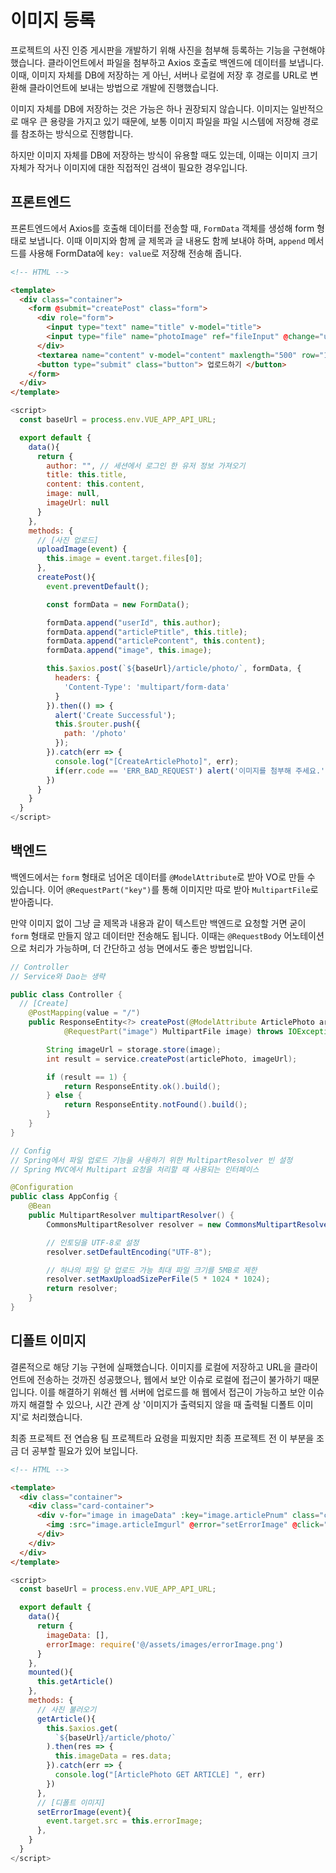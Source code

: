 # 이미지 등록

프로젝트의 사진 인증 게시판을 개발하기 위해 사진을 첨부해 등록하는 기능을 구현해야 했습니다. 클라이언트에서 파일을 첨부하고 Axios 호출로 백엔드에 데이터를 보냅니다. 이때, 이미지 자체를 DB에 저장하는 게 아닌, 서버나 로컬에 저장 후 경로를 URL로 변환해 클라이언트에 보내는 방법으로 개발에 진행했습니다.

이미지 자체를 DB에 저장하는 것은 가능은 하나 권장되지 않습니다. 이미지는 일반적으로 매우 큰 용량을 가지고 있기 때문에, 보통 이미지 파일을 파일 시스템에 저장해 경로를 참조하는 방식으로 진행합니다.

하지만 이미지 자체를 DB에 저장하는 방식이 유용할 때도 있는데, 이때는 이미지 크기 자체가 작거나 이미지에 대한 직접적인 검색이 필요한 경우입니다.

## 프론트엔드

프론트엔드에서 Axios를 호출해 데이터를 전송할 때, <code>FormData</code> 객체를 생성해 form 형태로 보냅니다. 이때 이미지와 함께 글 제목과 글 내용도 함께 보내야 하며, <code>append</code> 메서드를 사용해 FormData에 <code>key: value</code>로 저장해 전송해 줍니다.

```html
<!-- HTML -->

<template>
  <div class="container">
    <form @submit="createPost" class="form">
      <div role="form">
        <input type="text" name="title" v-model="title">
        <input type="file" name="photoImage" ref="fileInput" @change="uploadImage">
      </div>
      <textarea name="content" v-model="content" maxlength="500" row="10" cols="80"></textarea>
      <button type="submit" class="button"> 업로드하기 </button>
    </form>
  </div>
</template>
```

```js
<script>
  const baseUrl = process.env.VUE_APP_API_URL;

  export default {
    data(){
      return {
        author: "", // 세션에서 로그인 한 유저 정보 가져오기
        title: this.title,
        content: this.content,
        image: null,
        imageUrl: null
      }
    },
    methods: {
      // [사진 업로드]
      uploadImage(event) {
        this.image = event.target.files[0];
      },
      createPost(){
        event.preventDefault();

        const formData = new FormData();

        formData.append("userId", this.author);
        formData.append("articlePtitle", this.title); 
        formData.append("articlePcontent", this.content);
        formData.append("image", this.image);

        this.$axios.post(`${baseUrl}/article/photo/`, formData, {
          headers: {
            'Content-Type': 'multipart/form-data'
          }
        }).then(() => {
          alert('Create Successful');
          this.$router.push({
            path: '/photo'
          });
        }).catch(err => {
          console.log("[CreateArticlePhoto]", err);
          if(err.code == 'ERR_BAD_REQUEST') alert('이미지를 첨부해 주세요.');
        })
      }
    }
  }
</script>
```

## 백엔드

백엔드에서는 <code>form</code> 형태로 넘어온 데이터를 <code>@ModelAttribute</code>로 받아 VO로 만들 수 있습니다. 이어 <code>@RequestPart("key")</code>를 통해 이미지만 따로 받아 <code>MultipartFile</code>로 받아줍니다.

만약 이미지 없이 그냥 글 제목과 내용과 같이 텍스트만 백엔드로 요청할 거면 굳이 <code>form</code> 형태로 만들지 않고 데이터만 전송해도 됩니다. 이때는 <code>@RequestBody</code> 어노테이션으로 처리가 가능하며, 더 간단하고 성능 면에서도 좋은 방법입니다.

```java
// Controller
// Service와 Dao는 생략

public class Controller {
  // [Create]
	@PostMapping(value = "/")
	public ResponseEntity<?> createPost(@ModelAttribute ArticlePhoto articlePhoto,
			@RequestPart("image") MultipartFile image) throws IOException {

		String imageUrl = storage.store(image);
		int result = service.createPost(articlePhoto, imageUrl);

		if (result == 1) {
			return ResponseEntity.ok().build();
		} else {
			return ResponseEntity.notFound().build();
		}
	}
}
```

```java
// Config
// Spring에서 파일 업로드 기능을 사용하기 위한 MultipartResolver 빈 설정
// Spring MVC에서 Multipart 요청을 처리할 때 사용되는 인터페이스

@Configuration
public class AppConfig {
	@Bean
    public MultipartResolver multipartResolver() {
        CommonsMultipartResolver resolver = new CommonsMultipartResolver();

        // 인토딩을 UTF-8로 설정
        resolver.setDefaultEncoding("UTF-8");

        // 하나의 파일 당 업로드 가능 최대 파일 크기를 5MB로 제한
        resolver.setMaxUploadSizePerFile(5 * 1024 * 1024);
        return resolver;
    }
}
```

## 디폴트 이미지

결론적으로 해당 기능 구현에 실패했습니다. 이미지를 로컬에 저장하고 URL을 클라이언트에 전송하는 것까진 성공했으나, 웹에서 보안 이슈로 로컬에 접근이 불가하기 때문입니다. 이를 해결하기 위해선 웹 서버에 업로드를 해 웹에서 접근이 가능하고 보안 이슈까지 해결할 수 있으나, 시간 관계 상 '이미지가 출력되지 않을 때 출력될 디폴트 이미지'로 처리했습니다.

최종 프로젝트 전 연습용 팀 프로젝트라 요령을 피웠지만 최종 프로젝트 전 이 부분을 조금 더 공부할 필요가 있어 보입니다.

```html
<!-- HTML -->

<template>
  <div class="container">
    <div class="card-container">
      <div v-for="image in imageData" :key="image.articlePnum" class="card">
        <img :src="image.articleImgurl" @error="setErrorImage" @click="openDetailImage(image.articlePnum)" :alt="image.articlePnum + 1 + '번 이미지'">
      </div>
    </div>
  </div>
</template>
```

```js
<script>
  const baseUrl = process.env.VUE_APP_API_URL;

  export default {
    data(){
      return {
        imageData: [],
        errorImage: require('@/assets/images/errorImage.png')
      }
    },
    mounted(){
      this.getArticle()
    },
    methods: {
      // 사진 불러오기
      getArticle(){
        this.$axios.get(
          `${baseUrl}/article/photo/`
        ).then(res => {
          this.imageData = res.data;
        }).catch(err => {
          console.log("[ArticlePhoto GET ARTICLE] ", err)
        })
      },
      // [디폴트 이미지]
      setErrorImage(event){
        event.target.src = this.errorImage;
      },
    }
  }
</script>
```